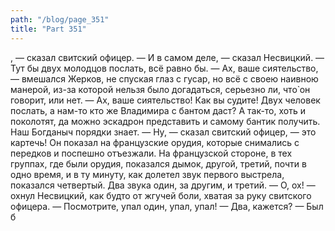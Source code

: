 ```yaml
---
path: "/blog/page_351"
title: "Part 351"
---
```


, — сказал свитский офицер.
— И в самом деле, — сказал Несвицкий. — Тут бы двух молодцов послать, всё равно бы.
— Ах, ваше сиятельство, — вмешался Жерков, не спуская глаз с гусар, но всё с своею наивною манерой, из-за которой нельзя было догадаться, серьезно ли, что̀ он говорит, или нет. — Ах, ваше сиятельство! Как вы судите! Двух человек послать, а нам-то кто же Владимира с бантом даст? А так-то, хоть и поколотят, да можно эскадрон представить и самому бантик получить. Наш Богданыч порядки знает.
— Ну, — сказал свитский офицер, — это картечь!
Он показал на французские орудия, которые снимались с передков и поспешно отъезжали.
На французской стороне, в тех группах, где были орудия, показался дымок, другой, третий, почти в одно время, и в ту минуту, как долетел звук первого выстрела, показался четвертый. Два звука один, за другим, и третий.
— О, ох! — охнул Несвицкий, как будто от жгучей боли, хватая за руку свитского офицера. — Посмотрите, упал один, упал, упал!
— Два, кажется?
— Был б

